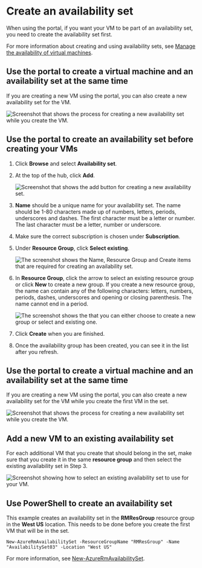 <properties
	pageTitle="Create an VM availability set | Microsoft Azure"
	description="Learn how to create an availability set for your virtual machines using Azure portal or PowerShell using the Resource Manager deployment model."
	keywords="availability set"
	services="virtual-machines-windows"
	documentationCenter=""
	authors="cynthn"
	manager="timlt"
	editor=""
	tags="azure-resource-manager"/>
<tags
	ms.service="virtual-machines-windows"
	ms.workload="infrastructure-services"
	ms.tgt_pltfrm="vm-windows"
	ms.devlang="na"
	ms.topic="article"
	ms.date="05/19/2016"
	ms.author="cynthn"/>


# Create an availability set 

When using the portal, if you want your VM to be part of an availability set, you need to create the availability set first.

For more information about creating and using availability sets, see [Manage the availability of virtual machines](virtual-machines-windows-manage-availability.md).

## Use the portal to create a virtual machine and an availability set at the same time

If you are creating a new VM using the portal, you can also create a new availability set for the VM.

![Screenshot that shows the process for creating a new availability set while you create the VM.](./media/virtual-machines-windows-create-availability-set/new-vm-avail-set.png)


## Use the portal to create an availability set before creating your VMs

1. Click **Browse** and select **Availability set**.
2. At the top of the hub, click **Add**.

	![Screenshot that shows the add button for creating a new availability set.](./media/virtual-machines-windows-create-availability-set/add-availability-set.png)

3. **Name** should be a unique name for your availability set. The name should be 1-80 characters made up of numbers, letters, periods, underscores and dashes. The first character must be a letter or number. The last character must be a letter, number or underscore.
4. Make sure the correct subscription is chosen under **Subscription**.
5. Under **Resource Group**, click **Select existing**. 

	![The screenshot shows the Name, Resource Group and Create  items that are required for creating an availability set.](./media/virtual-machines-windows-create-availability-set/availability-set-settings.png)

6. In **Resource Group**, click the arrow to select an existing resource group or click **New** to create a new group. If you create a new resource group, the name can contain any of the following characters: letters, numbers, periods, dashes, underscores and opening or closing parenthesis. The name cannot end in a period.

	![The screenshot shows the that you can either choose to create a new group or select and existing one.](./media/virtual-machines-windows-create-availability-set/new-resource-group.png)

7. Click **Create** when you are finished.
8. Once the availability group has been created, you can see it in the list after you refresh.

## Use the portal to create a virtual machine and an availability set at the same time

If you are creating a new VM using the portal, you can also create a new availability set for the VM while you create the first VM in the set.

![Screenshot that shows the process for creating a new availability set while you create the VM.](./media/virtual-machines-windows-create-availability-set/new-vm-avail-set.png)


## Add a new VM to an existing availability set

For each additional VM that you create that should belong in the set, make sure that you create it in the same **resource group** and then select the existing availability set in Step 3. 

![Screenshot showing how to select an existing availability set to use for your VM.](add-vm-to-set.png)



## Use PowerShell to create an availability set

This example creates an availability set in the **RMResGroup** resource group in the **West US** location. This needs to be done before you create the first VM that will be in the set.

	New-AzureRmAvailabilitySet -ResourceGroupName "RMResGroup" -Name "AvailabilitySet03" -Location "West US"
	
For more information, see [New-AzureRmAvailabilitySet](https://msdn.microsoft.com/library/mt619453.aspx).
